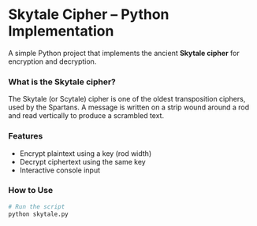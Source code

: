 # Skytale Cipher – Python Implementation

A simple Python project that implements the ancient **Skytale cipher** for encryption and decryption.

### What is the Skytale cipher?
The Skytale (or Scytale) cipher is one of the oldest transposition ciphers, used by the Spartans. A message is written on a strip wound around a rod and read vertically to produce a scrambled text.

### Features
- Encrypt plaintext using a key (rod width)
- Decrypt ciphertext using the same key
- Interactive console input

### How to Use

```bash
# Run the script
python skytale.py
```
